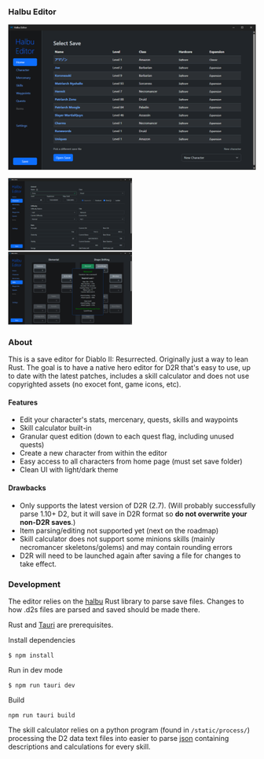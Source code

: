 
### Halbu Editor

<img src="static/screenshots/home.png" />
<p float="left">
  <img src="static/screenshots/character.png" width="50%" /> 
  <img src="static/screenshots/skills.png" width="50%" />
</p>




###  About

This is a save editor for Diablo II: Resurrected. Originally just a way to lean Rust. The goal is to have a native hero editor for D2R that's easy to use, up to date with the latest patches, includes a skill calculator and does not use copyrighted assets (no exocet font, game icons, etc).

#### Features

* Edit your character's stats, mercenary, quests, skills and waypoints
* Skill calculator built-in
* Granular quest edition (down to each quest flag, including unused quests)
* Create a new character from within the editor
* Easy access to all characters from home page (must set save folder)
* Clean UI with light/dark theme

#### Drawbacks
* Only supports the latest version of D2R (2.7). (Will probably successfully parse 1.10+ D2, but it will save in D2R format so **do not overwrite your non-D2R saves**.)
* Item parsing/editing not supported yet (next on the roadmap)
* Skill calculator does not support some minions skills (mainly necromancer skeletons/golems) and may contain rounding errors
* D2R will need to be launched again after saving a file for changes to take effect.


### Development

The editor relies on the [halbu](https://github.com/feored/halbu) Rust library to parse save files.
Changes to how .d2s files are parsed and saved should be made there. 

Rust and [Tauri](https://tauri.app/v1/guides/getting-started/prerequisites) are prerequisites.

Install dependencies
```
$ npm install
```
 
Run in dev mode
```
$ npm run tauri dev
```

Build
```
npm run tauri build
```

The skill calculator relies on a python program (found in `/static/process/`) processing the D2 data text files into easier to parse [json](/static/skills_complete.json) containing descriptions and calculations for every skill.


